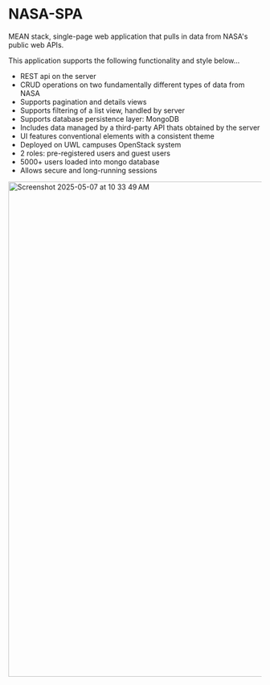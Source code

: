 # NASA-SPA
MEAN stack, single-page web application that pulls in data from NASA's public web APIs.

This application supports the following functionality and style below...
- REST api on the server
- CRUD operations on two fundamentally different types of data from NASA
- Supports pagination and details views
- Supports filtering of a list view, handled by server
- Supports database persistence layer: MongoDB
- Includes data managed by a third-party API thats obtained by the server
- UI features conventional elements with a consistent theme
- Deployed on UWL campuses OpenStack system
- 2 roles: pre-registered users and guest users
- 5000+ users loaded into mongo database
- Allows secure and long-running sessions


<img width="983" alt="Screenshot 2025-05-07 at 10 33 49 AM" src="https://github.com/user-attachments/assets/398c7efe-0287-4874-889a-a7cc8dc3402e" />
